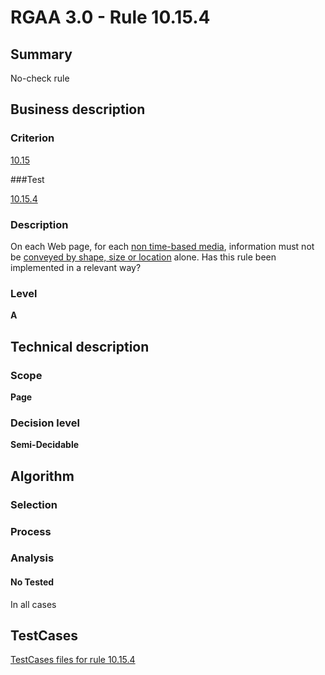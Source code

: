 # RGAA 3.0 -  Rule 10.15.4

## Summary

No-check rule

## Business description

### Criterion

[10.15](http://asqatasun.github.io/RGAA--3.0--EN/RGAA3.0_Criteria_English_version_v1.html#crit-10-15)

###Test

[10.15.4](http://asqatasun.github.io/RGAA--3.0--EN/RGAA3.0_Criteria_English_version_v1.html#test-10-15-4)

### Description
On each Web page, for
    each <a href="http://asqatasun.github.io/RGAA--3.0--EN/RGAA3.0_Glossary_English_version_v1.html#mMediaNoTemp">non
  time-based media</a>, information must not be <a href="http://asqatasun.github.io/RGAA--3.0--EN/RGAA3.0_Glossary_English_version_v1.html#mInfoShape">conveyed by shape, size or location</a> alone. Has this rule been
    implemented in a relevant way? 


### Level

**A**

## Technical description

### Scope

**Page**

### Decision level

**Semi-Decidable**

## Algorithm

### Selection

### Process

### Analysis

#### No Tested 

In all cases








##  TestCases 

[TestCases files for rule 10.15.4](https://github.com/Asqatasun/Asqatasun/tree/master/rules/rules-rgaa3.0/src/test/resources/testcases/rgaa30/Rgaa30Rule101504/) 


